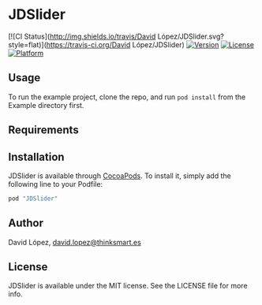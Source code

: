 # JDSlider

[![CI Status](http://img.shields.io/travis/David López/JDSlider.svg?style=flat)](https://travis-ci.org/David López/JDSlider)
[![Version](https://img.shields.io/cocoapods/v/JDSlider.svg?style=flat)](http://cocoapods.org/pods/JDSlider)
[![License](https://img.shields.io/cocoapods/l/JDSlider.svg?style=flat)](http://cocoapods.org/pods/JDSlider)
[![Platform](https://img.shields.io/cocoapods/p/JDSlider.svg?style=flat)](http://cocoapods.org/pods/JDSlider)

## Usage

To run the example project, clone the repo, and run `pod install` from the Example directory first.

## Requirements

## Installation

JDSlider is available through [CocoaPods](http://cocoapods.org). To install
it, simply add the following line to your Podfile:

```ruby
pod "JDSlider"
```

## Author

David López, david.lopez@thinksmart.es

## License

JDSlider is available under the MIT license. See the LICENSE file for more info.
